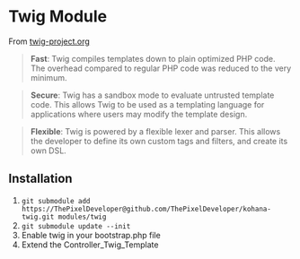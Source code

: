 Twig Module
===========

From [twig-project.org](http://twig-project.org)

> **Fast**: Twig compiles templates down to plain optimized PHP code. The overhead
compared to regular PHP code was reduced to the very minimum.

> **Secure**: Twig has a sandbox mode to evaluate untrusted template code. This allows
Twig to be used as a templating language for applications where users may modify
the template design.

> **Flexible**: Twig is powered by a flexible lexer and parser. This allows the developer
to define its own custom tags and filters, and create its own DSL.

Installation
------------

1. `git submodule add https://ThePixelDeveloper@github.com/ThePixelDeveloper/kohana-twig.git modules/twig`
2. `git submodule update --init`
3. Enable twig in your bootstrap.php file
4. Extend the Controller\_Twig\_Template